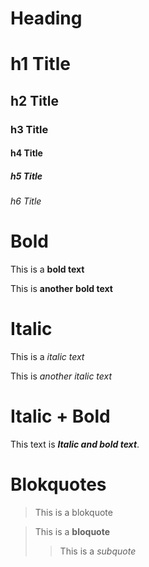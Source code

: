 # Heading

# h1 Title
## h2 Title
### h3 Title
#### h4 Title
##### h5 Title
###### h6 Title

# Bold

This is a **bold text**

This is **another** **bold text**

# Italic

This is a *italic text*

This is *another* *italic text*

# Italic + Bold

This text is ***Italic and bold text***.

# Blokquotes

> This is a blokquote

> This is a **bloquote**
> > This is a *subquote*